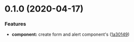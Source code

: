 # 0.1.0 (2020-04-17)


### Features

* **component:** create form and alert component's ([1a30149](https://github.com/hangxing620/form/commit/1a30149eb20ad4a0f2547e458b09a37f725f0247))



